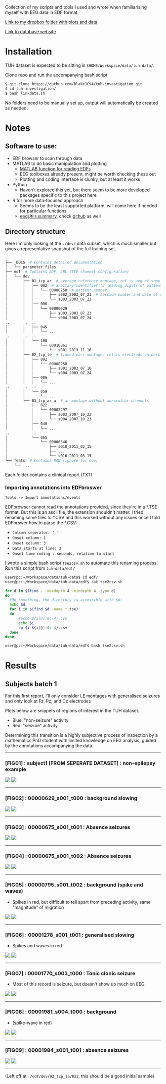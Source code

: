 Collection of my scripts and tools I used and wrote when familiarising myself with EEG data in EDF format.

[Link to my dropbox folder with plots and data](https://www.dropbox.com/sh/c015795exltemlg/AACA4GcQZ2y3XLIIyuBh2GSea?dl=0)

[Link to database website](https://www.isip.piconepress.com/projects/tuh_eeg/html/downloads.shtml)




# Installation

TUH dataset is expected to be sitting in `$HOME/Workspace/data/tuh-data/`.

Clone repo and run the accompanying bash script

```bash
$ git clone https://guthub.com/BlakeJC94/tuh-investigation.git
$ cd tuh-investigation/
$ bash linkdata.sh
```

No folders need to be manually set up, output will automatically be created as needed.




# Notes

## Software to use:

* EDF browser to scan through data
* MATLAB to do basic manipulation and plotting
  * [MATLAB function for reading EDFs](https://au.mathworks.com/matlabcentral/fileexchange/31900-edfread?s_tid=mwa_osa_a)
  * EEG toolboxes already present, might be worth checking these out
  * Plotting and coding interface is clunky, but at least it works
* Python
  * Haven't explored this yet, but there seem to be more developed packages specific to this project here
* R for more data-focused approach
  * Seems to be the least supported platform, will come here if needed for particular functions
  * [eegUtils summary](https://www.mattcraddock.com/blog/2017/09/05/eegutils-an-r-package-for-eeg/), check [github](https://github.com/craddm/eegUtils) as well

## Directory structure

Here I'm only looking at the `./dev/` data subset, which is much smaller but gives a representative snapshot of the full training set.

```bash
.
├── _DOCS  # Contains detailed documentation
│   └── parameter_files
├── edf  # Contains EDF, LBL (TCP channel configuration)
│   └── dev
│       ├── 01_tcp_ar  # average reference montage, ref is avg of some electrodes
│       │   ├── 002  # arbitary identifier (3 leading digits of patient id)
│       │   │   └── 00000258  # patient number
│       │   │       ├── s002_2003_07_21  # session number and date of record
│       │   │       └── s003_2003_07_22
│       │   ├── 006
│       │   │   └── 00000629
│       │   │       ├── s003_2003_07_23
│       │   │       └── s004_2003_07_24
..		..	..
│       │   ├── 045
│       │   │   └── ...
..      ..  ..
│       │   └── 108
│       │       └── 00010861
│       │           └── s001_2013_11_16
│       ├── 02_tcp_le  # linked ears montage, ref is electrods on ears
│       │   ├── 002
│       │   │   └── 00000258
│       │   │       ├── s001_2003_07_16
│       │   │       └── s004_2003_07_24
│       │   ├── 006
│       │   │   └── ...
..      ..  ..
│       │   └── 059
│       │       └── ...
│       └── 03_tcp_ar_a  # ar montage without auriculuar channels
│           ├── 022
│           │   └── 00002297
│           │       ├── s003_2007_10_23
│           │       └── s004_2007_10_23
│           ├── 040
│           │   └── ...
..			..
│           └── 065
│               └── 00006546
│                   ├── s010_2011_02_15
│                   ├── ...
│                   └── s016_2011_03_15
└── feats  # Contains RAW (ignore for now)
    └── ...

```

Each folder contains a clinical report (TXT)

### Importing annotations into EDFbroswer

`Tools -> Import annotations/events`

EDFbrowser cannot read the annotations provided, since they're in a *.TSE format. But this is an ascii file, the extension shouldn't matter. I tried renaming some files to *.CSV and this worked without any issues once I told EDFbrswer how to parse the *.CSV:

* `Column seperator: ' '`
* `Onset column: 1`
* `Onset column: 3`
* `Data starts at line: 3`
* `Onset time coding : seconds, relative to start`

I wrote a simple bash script `tse2csv.sh` to automate this renaming process. Run this script from `tuh-data/edf/`

```bash
user@pc:~/Workspace/data/tuh-data$ cd edf/
user@pc:~/Workspace/data/tuh-data/edf$ cat tse2csv.sh

for d in $(find . -maxdepth 4 -mindepth 4 -type d)
do
  #Do something, the directory is accessible with $d:
  echo $d
  for i in $(find $d -name *.tse)
  do
	  #echo ${i[@]:0:-4}.csv
	  echo $i
	  cp $i ${i[@]:0:-4}.csv
  done
done

user@pc:~/Workspace/data/tuh-data/edf$ bash tse2csv.sh
```

# Results

## Subjects batch 1

For this first report, I'll only consider LE montages with generalised seizures and only look at Fz, Pz, and Cz electrodes

Plots below are snippets of regions of interest in the TUH dataset.

* Blue: "non-seizure" activity
* Red: "seizure" activity

Determining this transition is a highly subjective process of inspection by a mathematics PhD student with limited knowledge on EEG analysis, guided by the annotations accompanying the data.

***

### [FIG01] : subject1 (FROM SEPERATE DATASET) : non-epilepsy example

![](./output/phase/subject1_40.png)
![](./output/accel/subject1_40.png)

***

### [FIG02] : 00000629_s001_t000 : background slowing

![](./output/phase/00000629_s001_t001_90.png)
![](./output/accel/00000629_s001_t001_90.png)

***

### [FIG03] : 00000675_s001_t001 : Absence seizures

![](./output/phase/00000675_s001_t001_107.png)
![](./output/accel/00000675_s001_t001_107.png)

***

### [FIG04] : 00000675_s001_t002 : Absence seizures

![](./output/phase/00000675_s001_t001_250.png)
![](./output/accel/00000675_s001_t001_250.png)

***

### [FIG05] : 00000795_s001_t002 : background (spike and waves)

* Spikes in red, but difficult to tell apart from preceding activity, same "magnitude" of migration

![](./output/phase/00000795_s001_t002_200.png)
![](./output/accel/00000795_s001_t002_200.png)

***

### [FIG06] : 00001278_s001_t001 : generalised slowing

- Spikes and waves in red

![](./output/phase/00001278_s001_t001_153.png)
![](./output/accel/00001278_s001_t001_153.png)

***

### [FIG07] : 00001770_s003_t000 : Tonic clonic seizure

- Most of this record is seizure, but doesn't show up much on EEG

![](./output/phase/00001770_s003_t000_79.png)
![](./output/accel/00001770_s003_t000_79.png)

***

### [FIG08] : 00001981_s004_t000 : background

* (spike-wave in red)

![](./output/phase/00001981_s004_t000_305.png)
![](./output/accel/00001981_s004_t000_305.png)

***

### [FIG09] : 00001984_s001_t001 : absence seizures

![](./output/phase/00001984_s001_t001_293.png)
![](./output/accel/00001984_s001_t001_293.png)

***

(Left off at `./edf/dev/02_tcp_le/022`, this should be a good initial sample)






